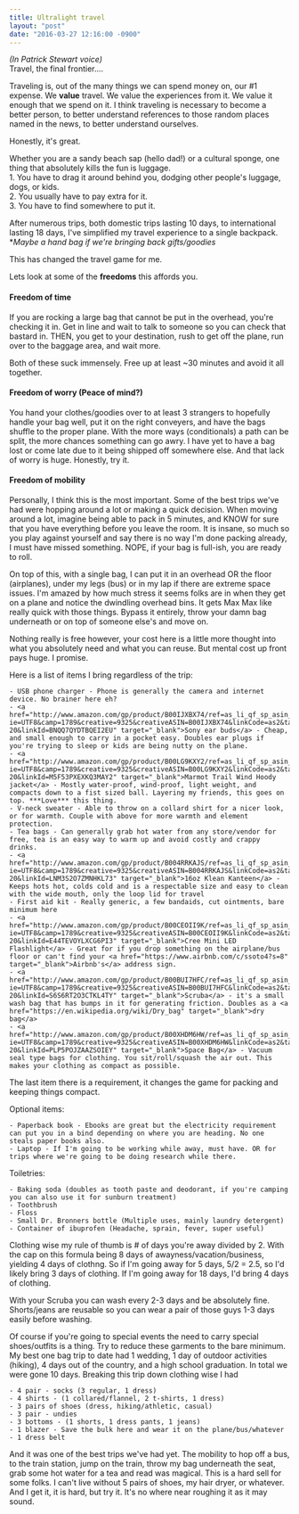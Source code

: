 ```yaml
---
title: Ultralight travel
layout: "post"
date: "2016-03-27 12:16:00 -0900"
---
```



*(In Patrick Stewart voice)*  
Travel, the final frontier....

Traveling is, out of the many things we can spend money on, our #1 expense. We **value** travel. We value the experiences from it. We value it enough that we spend on it.
I think traveling is necessary to become a better person, to better understand references to those random places named in the news, to better understand ourselves.

Honestly, it's great.

Whether you are a sandy beach sap (hello dad!) or a cultural sponge, one thing that absolutely kills the fun is luggage.  
	1.  You have to drag it around behind you, dodging other people's luggage, dogs, or kids.  
	2.  You usually have to pay extra for it.  
	3.  You have to find somewhere to put it.  

After numerous trips, both domestic trips lasting 10 days, to international lasting 18 days, I've simplified my travel experience to a single backpack.   
\**Maybe a hand bag if we're bringing back gifts/goodies*  

This has changed the travel game for me.  

Lets look at some of the **freedoms** this affords you.  

#### Freedom of time
If you are rocking a large bag that cannot be put in the overhead, you're checking it in. Get in line and wait to talk to someone so you can check that bastard in.
THEN, you get to your destination, rush to get off the plane, run over to the baggage area, and wait more.

Both of these suck immensely. Free up at least ~30 minutes and avoid it all together.

#### Freedom of worry (Peace of mind?)
You hand your clothes/goodies over to at least 3 strangers to hopefully handle your bag well, put it on the right conveyers, and have the bags shuffle to the proper plane. With the more ways (conditionals) a path can be split, the more chances something can go awry. I have yet to have a bag lost or come late due to it being shipped off somewhere else. And that lack of worry is huge. Honestly, try it.

#### Freedom of mobility
Personally, I think this is the most important. Some of the best trips we've had were hopping around a lot or making a quick decision. When moving around a lot, imagine being able to pack in 5 minutes, and KNOW for sure that you have everything before you leave the room. It is insane, so much so you play against yourself and say there is no way I'm done packing already, I must have missed something. NOPE, if your bag is full-ish, you are ready to roll.

On top of this, with a single bag, I can put it in an overhead OR the floor (airplanes), under my legs (bus) or in my lap if there are extreme space issues. I'm amazed by how much stress it seems folks are in when they get on a plane and notice the dwindling overhead bins. It gets Max Max like really quick with those things. Bypass it entirely, throw your damn bag underneath or on top of someone else's and move on.

Nothing really is free however, your cost here is a little more thought into what you absolutely need and what you can reuse. But mental cost up front pays huge. I promise.

Here is a list of items I bring regardless of the trip:

	- USB phone charger - Phone is generally the camera and internet device. No brainer here eh?
	- <a href="http://www.amazon.com/gp/product/B00IJXBX74/ref=as_li_qf_sp_asin_il_tl?ie=UTF8&camp=1789&creative=9325&creativeASIN=B00IJXBX74&linkCode=as2&tag=papa00-20&linkId=BNQQ7QYDTBQEI2EU" target="_blank">Sony ear buds</a> - Cheap, and small enough to carry in a pocket easy. Doubles ear plugs if you're trying to sleep or kids are being nutty on the plane.
	- <a href="http://www.amazon.com/gp/product/B00LG9KXY2/ref=as_li_qf_sp_asin_il_tl?ie=UTF8&camp=1789&creative=9325&creativeASIN=B00LG9KXY2&linkCode=as2&tag=papa00-20&linkId=M5F53PXEXKQ3MAY2" target="_blank">Marmot Trail Wind Hoody jacket</a> - Mostly water-proof, wind-proof, light weight, and compacts down to a fist sized ball. Layering my friends, this goes on top. ***Love*** this thing.
	- V-neck sweater - Able to throw on a collard shirt for a nicer look, or for warmth. Couple with above for more warmth and element protection.
	- Tea bags - Can generally grab hot water from any store/vendor for free, tea is an easy way to warm up and avoid costly and crappy drinks.
	- <a href="http://www.amazon.com/gp/product/B004RRKAJS/ref=as_li_qf_sp_asin_il_tl?ie=UTF8&camp=1789&creative=9325&creativeASIN=B004RRKAJS&linkCode=as2&tag=papa00-20&linkId=LNM3S2O7ZMNHKL73" target="_blank">16oz Klean Kanteen</a> - Keeps hots hot, colds cold and is a respectable size and easy to clean with the wide mouth, only the loop lid for travel
	- First aid kit - Really generic, a few bandaids, cut ointments, bare minimum here
	- <a href="http://www.amazon.com/gp/product/B00CEOII9K/ref=as_li_qf_sp_asin_il_tl?ie=UTF8&camp=1789&creative=9325&creativeASIN=B00CEOII9K&linkCode=as2&tag=papa00-20&linkId=E44TEVOYLXCG6PI3" target="_blank">Cree Mini LED Flashlight</a> - Great for if you drop something on the airplane/bus floor or can't find your <a href="https://www.airbnb.com/c/ssoto4?s=8" target="_blank">Airbnb's</a> address sign.
	- <a href="http://www.amazon.com/gp/product/B00BUI7HFC/ref=as_li_qf_sp_asin_il_tl?ie=UTF8&camp=1789&creative=9325&creativeASIN=B00BUI7HFC&linkCode=as2&tag=papa00-20&linkId=S6S6RT2O3CTKL4TY" target="_blank">Scruba</a> - it's a small wash bag that has bumps in it for generating friction. Doubles as a <a href="https://en.wikipedia.org/wiki/Dry_bag" target="_blank">dry bag</a>
	- <a href="http://www.amazon.com/gp/product/B00XHDM6HW/ref=as_li_qf_sp_asin_il_tl?ie=UTF8&camp=1789&creative=9325&creativeASIN=B00XHDM6HW&linkCode=as2&tag=papa00-20&linkId=PLP5POJZAAZSOIEY" target="_blank">Space Bag</a> - Vacuum seal type bags for clothing. You sit/roll/squash the air out. This makes your clothing as compact as possible.

The last item there is a requirement, it changes the game for packing and keeping things compact.

Optional items:

	- Paperback book - Ebooks are great but the electricity requirement can put you in a bind depending on where you are heading. No one steals paper books also.
	- Laptop - If I'm going to be working while away, must have. OR for trips where we're going to be doing research while there.

Toiletries:

	- Baking soda (doubles as tooth paste and deodorant, if you're camping you can also use it for sunburn treatment)
	- Toothbrush
	- Floss
	- Small Dr. Bronners bottle (Multiple uses, mainly laundry detergent)
	- Container of ibuprofen (Headache, sprain, fever, super useful)

Clothing wise my rule of thumb is # of days you're away divided by 2. With the cap on this formula being 8 days of awayness/vacation/business, yielding 4 days of clothng.
So if I'm going away for 5 days, 5/2 = 2.5, so I'd likely bring 3 days of clothing.
If I'm going away for 18 days, I'd bring 4 days of clothing.

With your Scruba you can wash every 2-3 days and be absolutely fine.
Shorts/jeans are reusable so you can wear a pair of those guys 1-3 days easily before washing.

Of course if you're going to special events the need to carry special shoes/outfits is a thing. Try to reduce these garments to the bare minimum.
My best one bag trip to date had 1 wedding, 1 day of outdoor activities (hiking), 4 days out of the country, and a high school graduation. In total we were gone 10 days.
Breaking this trip down clothing wise I had  

	- 4 pair - socks (3 regular, 1 dress)
	- 4 shirts - (1 collared/flannel, 2 t-shirts, 1 dress)
	- 3 pairs of shoes (dress, hiking/athletic, casual)
	- 3 pair - undies
	- 3 bottoms - (1 shorts, 1 dress pants, 1 jeans)
	- 1 blazer - Save the bulk here and wear it on the plane/bus/whatever
	- 1 dress belt

And it was one of the best trips we've had yet. The mobility to hop off a bus, to the train station, jump on the train, throw my bag underneath the seat, grab some hot water for a tea and read was magical.
This is a hard sell for some folks. I can't live without 5 pairs of shoes, my hair dryer, or whatever. And I get it, it is hard, but try it. It's no where near roughing it as it may sound.
